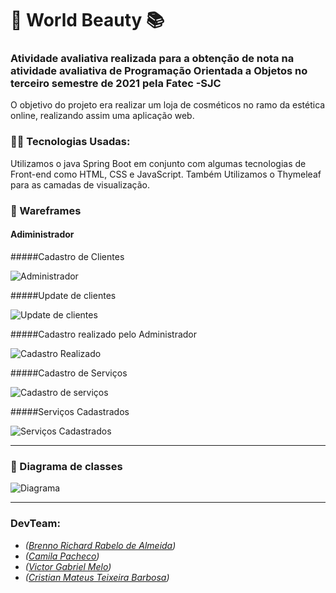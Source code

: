 # :book: World Beauty :books: 
### Atividade avaliativa realizada para a obtenção de nota na atividade avaliativa de Programação Orientada a Objetos no terceiro semestre de 2021 pela Fatec -SJC

 O objetivo do projeto era realizar um loja de cosméticos no ramo da estética online, realizando assim uma aplicação web.


### :man_technologist: Tecnologias Usadas:
Utilizamos o java Spring Boot em conjunto com algumas tecnologias de Front-end como HTML, CSS e JavaScript.
Também Utilizamos o Thymeleaf para as camadas de visualização. 


### :pushpin: Wareframes 

#### Adiministrador
 
#####Cadastro de Clientes

![Administrador](https://github.com/DevSlim001/POO_L1/blob/main/Wareframe.jpeg)

#####Update de clientes

![Update de clientes](https://github.com/DevSlim001/POO_L1/blob/main/Update_cadastro.jpeg)

#####Cadastro realizado pelo Administrador

![Cadastro Realizado](https://github.com/DevSlim001/POO_L1/blob/main/Cadastro_realizado.jpeg)

#####Cadastro de Serviços

![Cadastro de serviços](https://github.com/DevSlim001/POO_L1/blob/main/Cadastro_Servi%C3%A7o.jpeg)

#####Serviços Cadastrados

![Serviços Cadastrados](https://github.com/DevSlim001/POO_L1/blob/main/Servi%C3%A7os.jpeg)

---------------------------------------------------------------------------------------------------------------


### :pushpin: Diagrama de classes

![Diagrama](https://github.com/DevSlim001/POO_L1/blob/main/wb-poo-diagrama.png)


---------------------------------------------------------------------------------------------------------------


### **DevTeam:**

-  *(<a href="https://github.com/brennorichard" target="__blank">Brenno Richard Rabelo de Almeida</a>)*
-  *(<a href="https://github.com/camilaffpacheco" target="__blank">Camila Pacheco</a>)*
-  *(<a href="https://github.com/VGabrielMelo" target="__blank">Victor Gabriel Melo</a>)*
-  *(<a href="https://github.com/CristianMateusTB" target="__blank">Cristian Mateus Teixeira Barbosa</a>)*
